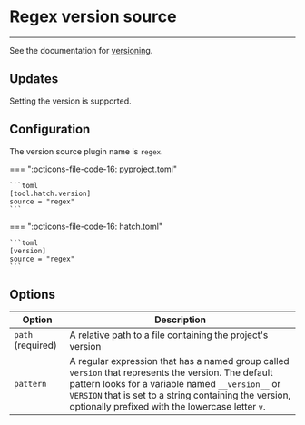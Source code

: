 # Regex version source

-----

See the documentation for [versioning](../../version.md).

## Updates

Setting the version is supported.

## Configuration

The version source plugin name is `regex`.

=== ":octicons-file-code-16: pyproject.toml"

    ```toml
    [tool.hatch.version]
    source = "regex"
    ```

=== ":octicons-file-code-16: hatch.toml"

    ```toml
    [version]
    source = "regex"
    ```

## Options

| Option | Description |
| --- | --- |
| `path` (required) | A relative path to a file containing the project's version |
| `pattern` | A regular expression that has a named group called `version` that represents the version. The default pattern looks for a variable named `__version__` or `VERSION` that is set to a string containing the version, optionally prefixed with the lowercase letter `v`. |
